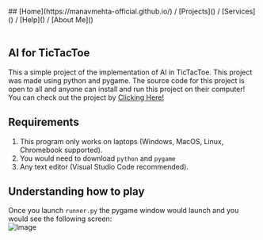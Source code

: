 
<br>
## [Home](https://manavmehta-official.github.io/) / [Projects]() / [Services]() / [Help]() / [About Me]()

<br>
<br>

## AI for TicTacToe

This a simple project of the implementation of AI in TicTacToe. This project was made using python and pygame. The source code for this project is open to all and anyone can install and run this project on their computer! You can check out the project by [Clicking Here!](https://github.com/ManavMehta-Official/TicTacToe-AI/tree/main)

## Requirements

1) This program only works on laptops (Windows, MacOS, Linux, Chromebook supported).
2) You would need to download `python` and `pygame`
3) Any text editor (Visual Studio Code recommended).

## Understanding how to play

Once you launch `runner.py` the pygame window would launch and you would see the following screen: <br>
![Image](file:///Users/Manav/Desktop/Screen%20Shot%202021-07-17%20at%207.08.22%20PM.png)


